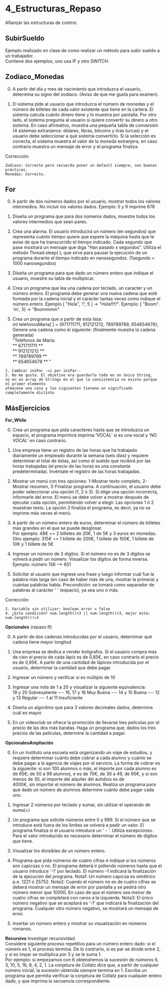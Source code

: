 # 4_Estructuras_Repaso
Afianzar las estructuras de control.

## SubirSueldo

Ejemplo realizado en clase de como realizar un método para subir sueldo a un trabajador.  
Contiene dos ejemplos, uno usa IF y otro SWITCH.

## Zodiaco_Monedas


0. A partir del día y mes de nacimiento que introduzca el usuario, determina su signo del zodíaco. (Aviso de que me gusta para examen).  
  
1. El sistema pide al usuario que introduzca el número de monedas y el número de billetes de cada valor existente que tiene en la cartera. El sistema calcula cuánto dinero tiene y lo muestra por pantalla. Por otro lado, el sistema pregunta al usuario si quiere convertir su dinero a otro sistema. En caso afirmativo, muestra una pequeña tabla de conversión (4 sistemas extranjeros: dólares, libras, bitcoins y liras turcas) y el usuario debe seleccionar a qué sistema convertirlo. Si la selección es correcta, el sistema muestra el valor de la moneda extranjera, en caso contrario muestra un mensaje de error y el programa finaliza.

Corrección:
~~~
Zodiaco: Correcto pero recuerda poner un default siempre, son buenas prácticas.
Monedas: Correcto.
~~~

## For

0. A partir de dos números dados por el usuario, mostrar todos los valores intermedios. No incluir los valores dados. Ejemplo: 5 y 9 imprime 678  
  
1. Diseña un programa que para dos números dados, muestre todos los valores intermedios que sean pares.  
  
2. Crea una alarma. El usuario introducirá un número (en segundos) que representa cuánto tiempo quiere que espere la máquina hasta que le avise de que ha transcurrido el tiempo indicado. Cada segundo que pase mostrará un mensaje que diga "Han pasado x segundos". Utiliza el método Thread.sleep( <nanosegundos a esperar> ); que sirve para pausar la ejecución de un programa durante el tiempo indicado en nanosegundos. (1segundo = 1000 nanosegundos)  
  
3. Diseña un programa para que dado un número entero que indique el usuario, muestre su tabla de multiplicar.  
  
4. Crea un programa que lea una cadena por teclado, un caracter y un número entero. El programa debe generar una nueva cadena que esté formada por la cadena inicial y el carácter tantas veces como indique el número entero. Ejemplo [ "Hola", '!', 5 ] -> "Hola!!!!!". Ejemplo: [ "Boom". 'm', 3] -> "Boommmm"  
  
5. Crea un programa que a partir de esta lista:  
int telefonosMaria[ ] = {671711711, 912121212, 789789789, 654654678};  
Genere una cadena como el siguiente: (finalmente muestra la cadena generada)  
"Teléfonos de María:  
** 671711711 **  
** 912121212 **  
** 789789789 **  
** 654654678 ** "

~~~
1. Cambiar iniPar -=1 por iniPar-- 
5. No me gusta. El objetivo era guardarlo todo en un único String,
no en un array de Strings en el que la consistencia no existe porque el primer elemento 
almacena una cosa y los siguientes tienene un significado completamente distinto
~~~

## MásEjercicios

**For_While**  

0. Crea un programa que pida caracteres hasta que se introduzca un espacio, el programa imprimirá imprima ‘VOCAL’ si es una vocal y ‘NO VOCAL’ en caso contrario.  
  
1. Una empresa tiene un registro de las horas que ha trabajado diariamente un empleado durante la semana (seis días) y requiere determinar el total de éstas, así como el sueldo que recibirá por las horas trabajadas (el precio de las horas es una constante predeterminada). Invéntate el registro de las horas trabajadas.  
  
2. Mostrar un menú con tres opciones: 1-Mostrar texto completo, 2-Mostrar resumen, 3-Finalizar programa. A continuación, el usuario debe poder seleccionar una opción (1, 2 ó 3). Si elige una opción incorrecta, informarle del error. El menú se debe volver a mostrar después de ejecutar cada opción, permitiendo volver a elegir. Las opciones 1 ó 2 muestran texto. La opción 3 finaliza el programa, es decir, ya no se imprime más veces el menú.  
  
3. A partir de un número entero de euros, determinar el número de billetes más grandes en el que se puede desglosar.  
Por ejemplo: 48€ == 2 billetes de 20€, 1 de 5€ y 3 euros en monedas.  
Otro ejemplo: 315€ == 1 billete de 200€, 1 billete de 100€, 1 billete de 10€ y 1 billete de 5€  
  
4. Ingresar un número de 3 dígitos. Si el número no es de 3 dígitos se volverá a pedir un número. Visualizar los dígitos de forma inversa. Ejemplo: número 156 --> 651  
  
5. Solicitar al usuario que ingrese una frase y luego informar cuál fue la palabra más larga (en caso de haber más de una, mostrar la primera) y cuántas palabras había. Precondición: se tomará como separador de palabras al carácter ' ' (espacio), ya sea uno o más.

Corrección:
~~~
2. Variable sin utilizar: boolean error = false
4. ¿Esta condición? num.length()<3 || num.length()>3, mejor esta: num.length()!=3 
~~~  
  
**Opcionales** (repaso If)  

0. A partir de dos cadenas introducidas por el usuario, determinar qué cadena tiene mayor longitud  
  
1. Una empresa se dedica a vender bolígrafos. Si el usuario compra más de cien el precio de cada lápiz es de 0,85€, en caso contrario el precio es de 0,95€. A partir de una cantidad de lápices introducida por el usuario, determinar la cantidad que debe pagar.  
  
2. Ingresar un número y verificar si es múltiplo de 10  
  
3. Ingresar una nota de 1 a 20 y visualizar la siguiente equivalencia:  
19 y 20 Sobresaliente --- 16, 17 y 18 Muy Buena --- 14 y 15 Buena --- 12 y 13 Regular --- 1 al 11 Insuficiente  
  
4. Diseña un algoritmo que para 3 valores decimales dados, determine cuál es mayor.  
  
5. En un videoclub se ofrece la promoción de llevarse tres películas por el precio de las dos más baratas. Haga un programa que, dados los tres precios de las películas, determine la cantidad a pagar.

**OpcionalesAmpliación**  

0. En un Instituto una escuela está organizando un viaje de estudios, y requiere determinar cuánto debe cobrar a cada alumno y cuánto se debe pagar a la agencia de viajes por el servicio. La forma de cobrar es la siguiente: si son 100 alumnos o más, el importe por cada alumno es de 65€; de 50 a 99 alumnos, e es de 70€, de 30 a 49, de 95€, y si son menos de 30, el importe del alquiler del autobús es de  
4000€, sin importar el número de alumnos. Realiza un programa para que dado un número de alumnos determine cuánto debe pagar cada uno.  
  
1. Ingresar 2 números por teclado y sumar, sin utilizar el operando de suma(+)  
  
2. Un programa que solicite números entre 0 y 999. Si el número que se introduce está fuera de los límites se volverá a pedir un valor. El programa finaliza si el usuario introduce un ' - '. Utiliza excepciones. Para el valor introducido es necesario determinar el número de dígitos que tiene.  
  
3. Visualizar los divisibles de un número entero.

4. Programa que pida números de cuatro cifras e indique si los números son capicúas o no. El programa deberá ir pidiendo números hasta que el usuario introduce ‘-1’ por teclado. El número –1 indicará la finalización de la ejecución del programa. Nota1: Un número capicúa es simétrico p.e. 1221 ó 25752. Nota2: Cuando el número no es de cuatro cifras se deberá mostrar un mensaje de error por pantalla y se pedirá otro número menor que 10000. En caso de que el número sea menor de cuatro cifras se completará con ceros a la izquierda. Nota3: El único número negativo que se aceptará es ‘-1’ que indicará la finalización del programa. Cualquier otro número negativo, se mostrará un mensaje de error.  
  
5. Insertar un número entero y mostrar su visualización en números romanos.

**Recursivo** 
Investigar recursividad.  
Considere siguiente proceso repetitivo para un número entero dado: si el número es 1, el proceso termina. De lo contrario, si es par se divide entre 2, y si es impar se multiplica por 3 y se le suma 1.  
Por ejemplo: si empezamos con 6 obtendremos la sucesión de números 6, 3, 10, 5, 16, 8, 4, 2, 1. La conjetura de Collatz dice que, a partir de cualquier número inicial, la sucesión obtenida siempre termina en 1. Escriba un programa que permita verificar la conjetura de Collatz para cualquier entero dado, y que imprima la secuencia correspondiente.

